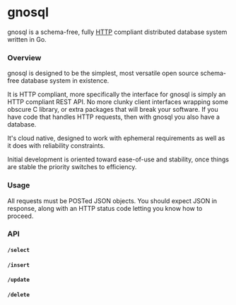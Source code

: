 # gnosql

gnosql is a schema-free, fully 
[HTTP](https://tools.ietf.org/html/rfc2616) 
compliant distributed database system written in Go.

### Overview

gnosql is designed to be the simplest, most versatile open source
schema-free database system in existence.

It is HTTP compliant, more specifically the interface for gnosql is simply
an HTTP compliant REST API. 
No more clunky client interfaces wrapping some obscure C library,
or extra packages that will break your software.
If you have code that handles HTTP requests,
then with gnosql you also have a database.

It's cloud native, designed to work with ephemeral requirements
as well as it does with reliability constraints.

Initial development is oriented toward ease-of-use and stability,
once things are stable the priority switches to efficiency.

### Usage

All requests must be POSTed JSON objects. 
You should expect JSON in response, 
along with an HTTP status code letting you know how to proceed.

### API

#### `/select`

#### `/insert`

#### `/update`

#### `/delete`